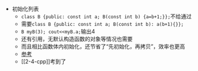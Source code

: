 - 初始化列表
    - `class B {public: const int a; B(const int b) {a=b+1;}};`不给通过
    - 需要`class B {public: const int a; B(const int b): a(b+1){}};`
    - `B myB(3); cout<<myB.a;`输出4
    - 还有引用，无默认构造函数的对象等情况也需要
    - 而且相比函数体内初始化，还节省了“先初始化，再拷贝”，效率也更高
    - [参考](https://zhuanlan.zhihu.com/p/33004628)
    - [[2-4-cpp]]考到了